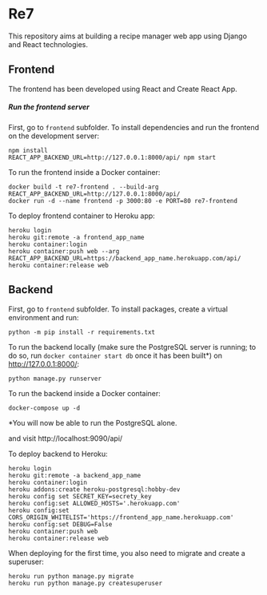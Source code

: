 # Re7

This repository aims at building a recipe manager web app using Django and React technologies.

## Frontend

The frontend has been developed using React and Create React App.

##### Run the frontend server

First, go to `frontend` subfolder.
To install dependencies and run the frontend on the development server:

```
npm install
REACT_APP_BACKEND_URL=http://127.0.0.1:8000/api/ npm start
```

To run the frontend inside a Docker container:

```
docker build -t re7-frontend . --build-arg REACT_APP_BACKEND_URL=http://127.0.0.1:8000/api/
docker run -d --name frontend -p 3000:80 -e PORT=80 re7-frontend
```

To deploy frontend container to Heroku app:

```
heroku login
heroku git:remote -a frontend_app_name
heroku container:login
heroku container:push web --arg REACT_APP_BACKEND_URL=https://backend_app_name.herokuapp.com/api/
heroku container:release web
```

## Backend

First, go to `frontend` subfolder.
To install packages, create a virtual environment and run:

```
python -m pip install -r requirements.txt
```

To run the backend locally (make sure the PostgreSQL server is running; to do so, run `docker container start db` once it has been built\*) on http://127.0.0.1:8000/:

```
python manage.py runserver
```

To run the backend inside a Docker container:

```
docker-compose up -d
```

\*You will now be able to run the PostgreSQL alone.

and visit http://localhost:9090/api/

To deploy backend to Heroku:

```
heroku login
heroku git:remote -a backend_app_name
heroku container:login
heroku addons:create heroku-postgresql:hobby-dev
heroku config set SECRET_KEY=secrety_key
heroku config:set ALLOWED_HOSTS='.herokuapp.com'
heroku config:set CORS_ORIGIN_WHITELIST='https://frontend_app_name.herokuapp.com'
heroku config:set DEBUG=False
heroku container:push web
heroku container:release web
```

When deploying for the first time, you also need to migrate and create a superuser:

```
heroku run python manage.py migrate
heroku run python manage.py createsuperuser
```
